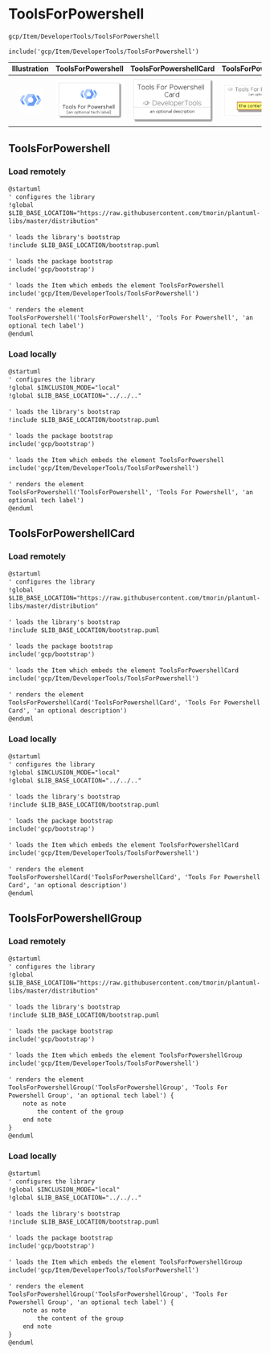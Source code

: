 # ToolsForPowershell


```text
gcp/Item/DeveloperTools/ToolsForPowershell
```

```text
include('gcp/Item/DeveloperTools/ToolsForPowershell')
```



| Illustration | ToolsForPowershell | ToolsForPowershellCard | ToolsForPowershellGroup |
| :---: | :---: | :---: | :---: |
| ![illustration for Illustration](../../../gcp/Item/DeveloperTools/ToolsForPowershell.png) | ![illustration for ToolsForPowershell](../../../gcp/Item/DeveloperTools/ToolsForPowershell.Local.png) | ![illustration for ToolsForPowershellCard](../../../gcp/Item/DeveloperTools/ToolsForPowershellCard.Local.png) | ![illustration for ToolsForPowershellGroup](../../../gcp/Item/DeveloperTools/ToolsForPowershellGroup.Local.png) |




## ToolsForPowershell

### Load remotely
```plantuml
@startuml
' configures the library
!global $LIB_BASE_LOCATION="https://raw.githubusercontent.com/tmorin/plantuml-libs/master/distribution"

' loads the library's bootstrap
!include $LIB_BASE_LOCATION/bootstrap.puml

' loads the package bootstrap
include('gcp/bootstrap')

' loads the Item which embeds the element ToolsForPowershell
include('gcp/Item/DeveloperTools/ToolsForPowershell')

' renders the element
ToolsForPowershell('ToolsForPowershell', 'Tools For Powershell', 'an optional tech label')
@enduml
```

### Load locally
```plantuml
@startuml
' configures the library
!global $INCLUSION_MODE="local"
!global $LIB_BASE_LOCATION="../../.."

' loads the library's bootstrap
!include $LIB_BASE_LOCATION/bootstrap.puml

' loads the package bootstrap
include('gcp/bootstrap')

' loads the Item which embeds the element ToolsForPowershell
include('gcp/Item/DeveloperTools/ToolsForPowershell')

' renders the element
ToolsForPowershell('ToolsForPowershell', 'Tools For Powershell', 'an optional tech label')
@enduml
```

## ToolsForPowershellCard

### Load remotely
```plantuml
@startuml
' configures the library
!global $LIB_BASE_LOCATION="https://raw.githubusercontent.com/tmorin/plantuml-libs/master/distribution"

' loads the library's bootstrap
!include $LIB_BASE_LOCATION/bootstrap.puml

' loads the package bootstrap
include('gcp/bootstrap')

' loads the Item which embeds the element ToolsForPowershellCard
include('gcp/Item/DeveloperTools/ToolsForPowershell')

' renders the element
ToolsForPowershellCard('ToolsForPowershellCard', 'Tools For Powershell Card', 'an optional description')
@enduml
```

### Load locally
```plantuml
@startuml
' configures the library
!global $INCLUSION_MODE="local"
!global $LIB_BASE_LOCATION="../../.."

' loads the library's bootstrap
!include $LIB_BASE_LOCATION/bootstrap.puml

' loads the package bootstrap
include('gcp/bootstrap')

' loads the Item which embeds the element ToolsForPowershellCard
include('gcp/Item/DeveloperTools/ToolsForPowershell')

' renders the element
ToolsForPowershellCard('ToolsForPowershellCard', 'Tools For Powershell Card', 'an optional description')
@enduml
```

## ToolsForPowershellGroup

### Load remotely
```plantuml
@startuml
' configures the library
!global $LIB_BASE_LOCATION="https://raw.githubusercontent.com/tmorin/plantuml-libs/master/distribution"

' loads the library's bootstrap
!include $LIB_BASE_LOCATION/bootstrap.puml

' loads the package bootstrap
include('gcp/bootstrap')

' loads the Item which embeds the element ToolsForPowershellGroup
include('gcp/Item/DeveloperTools/ToolsForPowershell')

' renders the element
ToolsForPowershellGroup('ToolsForPowershellGroup', 'Tools For Powershell Group', 'an optional tech label') {
    note as note
        the content of the group
    end note
}
@enduml
```

### Load locally
```plantuml
@startuml
' configures the library
!global $INCLUSION_MODE="local"
!global $LIB_BASE_LOCATION="../../.."

' loads the library's bootstrap
!include $LIB_BASE_LOCATION/bootstrap.puml

' loads the package bootstrap
include('gcp/bootstrap')

' loads the Item which embeds the element ToolsForPowershellGroup
include('gcp/Item/DeveloperTools/ToolsForPowershell')

' renders the element
ToolsForPowershellGroup('ToolsForPowershellGroup', 'Tools For Powershell Group', 'an optional tech label') {
    note as note
        the content of the group
    end note
}
@enduml
```


